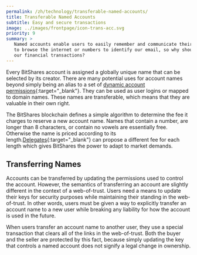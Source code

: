 ```yaml
---
permalink: /zh/technology/transferable-named-accounts/
title: Transferable Named Accounts
subtitle: Easy and secure transactions
image: ../images/frontpage/icon-trans-acc.svg
priority: 9
summary: >
   Named accounts enable users to easily remember and communicate their account information.  We don't use IP addresses
   to browse the internet or numbers to identify our email, so why shouldn't we have human-friendly account names for
   our financial transactions?
---
```


Every BitShares account is assigned a globally unique name that can be selected by its creator.  There are many
potential uses for account names beyond simply being an alias to a set of
[dynamic account permissions](/technology/dynamic-account-permissions){:target="_blank"}.
They can be used as user logins or mapped to domain names.
These names are transferable, which means that they are valuable in their own right.

The BitShares blockchain defines a simple algorithm to determine the fee it charges to reserve a new account name.
Names that contain a number, are longer than 8 characters, or contain no vowels are essentially free.  Otherwise the
name is priced according to its length.[Delegates](/technology/delegated-proof-of-stake-consensus){:target="_blank"}
can propose a different fee for each length which gives BitShares the power to adapt to market demands.

## Transferring Names

Accounts can be transferred by updating the permissions used to control the account. However, the semantics of
transferring an account are slightly different in the context of a web-of-trust.  Users need a means to update their
keys for security purposes while maintaining their standing in the web-of-trust.  In other words, users must be given a
way to explicitly transfer an account name to a new user while breaking any liability for how the account is used in the
future.

When users transfer an account name to another user, they use a special transaction that clears all of the links in the
web-of-trust.   Both the buyer and the seller are protected by this fact, because simply updating the key that controls
a named account does not signify a legal change in ownership.
